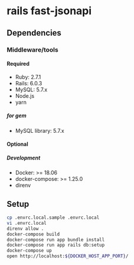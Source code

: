 # rails fast-jsonapi

## Dependencies

### Middleware/tools

#### Required

- Ruby: 2.7.1
- Rails: 6.0.3
- MySQL: 5.7.x
- Node.js
- yarn

##### for gem

- MySQL library: 5.7.x

#### Optional

##### Development

- Docker: >= 18.06
- docker-compose: >= 1.25.0
- direnv

## Setup

```sh
cp .envrc.local.sample .envrc.local
vi .envrc.local
direnv allow .
docker-compose build
docker-compose run app bundle install
docker-compose run app rails db:setup
docker-compose up
open http://localhost:${DOCKER_HOST_APP_PORT}/
```
